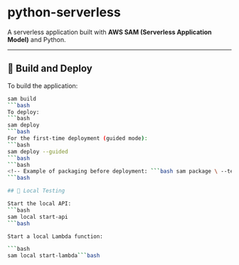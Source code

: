 # python-serverless

A serverless application built with **AWS SAM (Serverless Application Model)** and Python.  

---

## 🚀 Build and Deploy

To build the application:

```bash
sam build
```bash
To deploy:
```bash
sam deploy
```bash
For the first-time deployment (guided mode):
```bash
sam deploy --guided
```bash
```bash
<!-- Example of packaging before deployment: ```bash sam package \ --template-file template.yml \ --output-template-file package.yml \ --s3-bucket amzn-s3-demo-bucket ``` -->
```bash

## 🧪 Local Testing

Start the local API:
```bash
sam local start-api
```bash

Start a local Lambda function:

```bash
sam local start-lambda```bash
